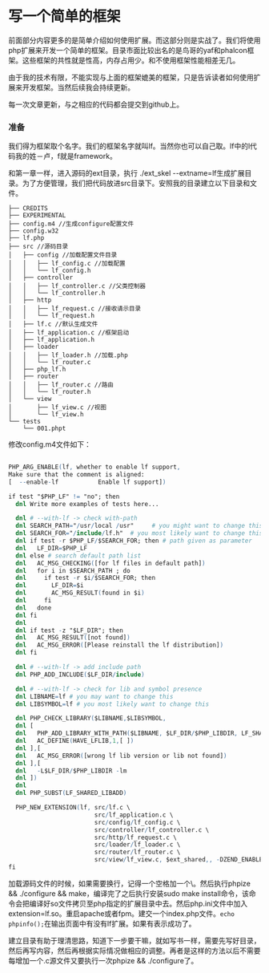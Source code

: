 # 写一个简单的框架

前面部分内容更多的是简单介绍如何使用扩展。而这部分则是实战了。我们将使用php扩展来开发一个简单的框架。目录市面比较出名的是鸟哥的yaf和phalcon框架。这些框架的共性就是性高，内存占用少。和不使用框架性能相差无几。

由于我的技术有限，不能实现与上面的框架媲美的框架，只是告诉读者如何使用扩展来开发框架。当然后续我会持续更新。

每一次文章更新，与之相应的代码都会提交到github上。

### 准备

我们得为框架取个名字。我们的框架名字就叫lf。当然你也可以自己取。lf中的l代码我的姓－卢，f就是framework。

和第一章一样，进入源码的ext目录，执行 ./ext_skel --extname=lf生成扩展目录。为了方便管理，我们把代码放进src目录下。安照我的目录建立以下目录和文件。

```shell
├── CREDITS
├── EXPERIMENTAL
├── config.m4 //生成configure配置文件
├── config.w32 
├── lf.php
├── src //源码目录
│   ├── config //加载配置文件目录
│   │   ├── lf_config.c //加载配置
│   │   └── lf_config.h
│   ├── controller
│   │   ├── lf_controller.c //父类控制器
│   │   └── lf_controller.h
│   ├── http
│   │   ├── lf_request.c //接收请示目录
│   │   └── lf_request.h
│   ├── lf.c //默认生成文件
│   ├── lf_application.c //框架启动
│   ├── lf_application.h
│   ├── loader
│   │   ├── lf_loader.h //加载.php
│   │   └── lf_router.c
│   ├── php_lf.h
│   ├── router
│   │   ├── lf_router.c	//路由
│   │   └── lf_router.h
│   └── view
│       ├── lf_view.c //视图
│       └── lf_view.h
└── tests
    └── 001.phpt
```

修改config.m4文件如下：

```m4
 
PHP_ARG_ENABLE(lf, whether to enable lf support,
Make sure that the comment is aligned:
[  --enable-lf           Enable lf support])

if test "$PHP_LF" != "no"; then
  dnl Write more examples of tests here...

  dnl # --with-lf -> check with-path
  dnl SEARCH_PATH="/usr/local /usr"     # you might want to change this
  dnl SEARCH_FOR="/include/lf.h"  # you most likely want to change this
  dnl if test -r $PHP_LF/$SEARCH_FOR; then # path given as parameter
  dnl   LF_DIR=$PHP_LF
  dnl else # search default path list
  dnl   AC_MSG_CHECKING([for lf files in default path])
  dnl   for i in $SEARCH_PATH ; do
  dnl     if test -r $i/$SEARCH_FOR; then
  dnl       LF_DIR=$i
  dnl       AC_MSG_RESULT(found in $i)
  dnl     fi
  dnl   done
  dnl fi
  dnl
  dnl if test -z "$LF_DIR"; then
  dnl   AC_MSG_RESULT([not found])
  dnl   AC_MSG_ERROR([Please reinstall the lf distribution])
  dnl fi

  dnl # --with-lf -> add include path
  dnl PHP_ADD_INCLUDE($LF_DIR/include)

  dnl # --with-lf -> check for lib and symbol presence
  dnl LIBNAME=lf # you may want to change this
  dnl LIBSYMBOL=lf # you most likely want to change this 

  dnl PHP_CHECK_LIBRARY($LIBNAME,$LIBSYMBOL,
  dnl [
  dnl   PHP_ADD_LIBRARY_WITH_PATH($LIBNAME, $LF_DIR/$PHP_LIBDIR, LF_SHARED_LIBADD)
  dnl   AC_DEFINE(HAVE_LFLIB,1,[ ])
  dnl ],[
  dnl   AC_MSG_ERROR([wrong lf lib version or lib not found])
  dnl ],[
  dnl   -L$LF_DIR/$PHP_LIBDIR -lm
  dnl ])
  dnl
  dnl PHP_SUBST(LF_SHARED_LIBADD)

  PHP_NEW_EXTENSION(lf, src/lf.c \
                        src/lf_application.c \
                        src/config/lf_config.c \
                        src/controller/lf_controller.c \
                        src/http/lf_request.c \
                        src/loader/lf_loader.c \
                        src/router/lf_router.c \
                        src/view/lf_view.c, $ext_shared,, -DZEND_ENABLE_STATIC_TSRMLS_CACHE=1)
fi

```

加载源码文件的时候，如果需要换行，记得一个空格加一个\。然后执行phpize && ./configure && make，编译完了之后执行安装sudo make install命令，该命令会把编译好so文件拷贝至php指定的扩展目录中去。然后php.ini文件中加入extension=lf.so。重启apache或者fpm。建交一个index.php文件。`echo phpinfo();`在输出页面中有没有lf扩展。如果有表示成功了。

建立目录有助于理清思路，知道下一步要干嘛，就如写书一样，需要先写好目录，然后再写内容，然后再根据实际情况做相应的调整。再者是这样的方法以后不需要每增加一个.c源文件又要执行一次phpize && ./configure了。